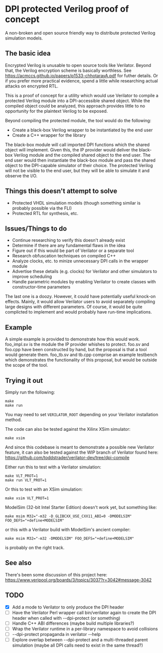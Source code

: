 # DPI protected Verilog proof of concept

A non-broken and open source friendly way to distribute protected Verilog simulation models.

## The basic idea

Encrypted Verilog is unusable to open source tools like Verilator.  Beyond that, the Verilog
encryption scheme is basically worthless.  See https://acmccs.github.io/papers/p1533-chhotarayA.pdf
for futher details.  Or if you prefer more practical evidence, spend a little while researching
actual attacks on encrypted RTL.

This is a proof of concept for a utility which would use Verilator to compile a protected
Verilog module into a DPI-accessible shared object.  While the compiled object could be analyzed,
this approach provides little to no opportunity for the plaintext Verilog to be exposed.

Beyond compiling the protected module, the tool would do the following:
* Create a black-box Verilog wrapper to be instantiated by the end user
* Create a C++ wrapper for the library

The black-box module will call imported DPI functions which the shared object will implement.
Given this, the IP provider would deliver the black-box Verilog module and the compiled shared
object to the end user.  The end user would then instantiate the black-box module and pass the
shared object to the DPI-capable simulator of their choice.  The protected Verilog will not be
visible to the end user, but they will be able to simulate it and observe the I/O.

## Things this doesn't attempt to solve
* Protected VHDL simulation models (though something similar is probably possible via the FLI)
* Protected RTL for synthesis, etc.

## Issues/Things to do
* Continue researching to verify this doesn't already exist
* Determine if there are any fundamental flaws in the idea
* Figure out if this would be part of Verilator or a separate tool
* Research obfuscation techniques on compiled C++
* Analyze clocks, etc. to minize unnecessary DPI calls in the wrapper module
* Advertise these details (e.g. clocks) for Verilator and other simulators to improve scheduling
* Handle parametric modules by enabling Verilator to create classes with constructor-time parameters

The last one is a doozy.  However, it could have potentially useful knock-on effects.  Mainly,
it would allow Verilator users to avoid separately compiling large designs with different
parameters.  Of course, it would be quite complicted to implement and would probably have
run-time implications.

## Example

A simple example is provided to demonstrate how this would work.  foo_impl.sv is the module the
IP provider whishes to protect.  foo.sv and foo.cpp have been constructed by hand, but the proposal
is that a tool would generate them.  foo_tb.sv and tb.cpp comprise an example testbench which
demonstrates the functionality of this proposal, but would be outside the scope of the tool.

## Trying it out

Simply run the following:

```
make
make run
```

You may need to set `VERILATOR_ROOT` depending on your Verilator installation method.

The code can also be tested against the Xilinx XSim simulator:

```
make xsim
```

And since this codebase is meant to demonstrate a possible new Verilator feature, it can also be
tested against the WIP branch of Verilator found here:
https://github.com/toddstrader/verilator-dev/tree/dpi-compile

Either run this to test with a Verilator simulation:

```
make VLT_PROT=1
make run VLT_PROT=1
```

Or this to test with an XSim simulation:

```
make xsim VLT_PROT=1
```

ModelSim (32-bit Intel Starter Edition) doesn't work yet, but something like:

```
make msim M32="-m32 -D_GLIBCXX_USE_CXX11_ABI=0 -DMODELSIM" FOO_DEFS="+define+MODELSIM"
```

or this with a Verilator build with ModelSim's ancient compiler:

```
make msim M32="-m32 -DMODELSIM" FOO_DEFS="+define+MODELSIM"
```

is probably on the right track.

## See also

There's been some discussion of this project here:
https://www.veripool.org/boards/3/topics/3037?r=3042#message-3042

## TODO
- [x] Add a mode to Verilator to only produce the DPI header
- [ ] Have the Verilator Perl wrapper call bin/verilator again to create the DPI header when called with --dpi-protect (or something)
- [ ] Handle C++ ABI differences (maybe build multiple libraries?)
- [ ] Wrap the Verilator runtime in a per-library namespace to avoid collisions
- [ ] --dpi-protect propaganda in verilator --help
- [ ] Explore overlap between --dpi-protect and a multi-threaded parent simulation (maybe all DPI calls need to exist in the same thread?)

